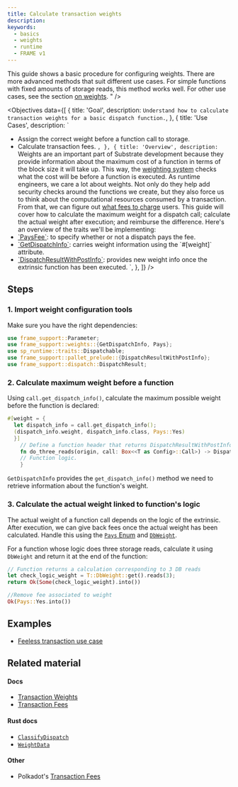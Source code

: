 ```yaml
---
title: Calculate transaction weights
description:
keywords:
  - basics
  - weights
  - runtime
  - FRAME v1
---
```


This guide shows a basic procedure for configuring weights.
There are more advanced methods that suit different use cases.
For simple functions with fixed amounts of storage reads, this method works well.
For other use cases, see the section [on weights](/reference/how-to-guides/weights/calculate-fees).
"
/>

<Objectives
  data={[
    {
      title: 'Goal',
      description: `
Understand how to calculate transaction weights for a basic dispatch function.
      `,
    },
    {
      title: 'Use Cases',
      description: `
- Assign the correct weight before a function call to storage.
- Calculate transaction fees.
      `,
    },
    {
      title: 'Overview',
      description: `
Weights are an important part of Substrate development because they provide information about the maximum cost of a function in terms of the block size it will take up.
This way, the [weighting system](/v3/concepts/weight) checks what the cost will be before a function is executed.
As runtime engineers, we care a lot about weights.
Not only do they help add security checks around the functions we create, but they also force us to think about the computational resources consumed by a transaction.
From that, we can figure out [what fees to charge](/v3/runtime/weights-and-fees) users.
This guide will cover how to calculate the maximum weight for a dispatch call; calculate the actual weight after execution; and reimburse the difference.
Here's an overview of the traits we'll be implementing:
- [\`PaysFee\`](/rustdocs/latest/frame_support/weights/trait.PaysFee.html): to specify whether or not a dispatch pays the fee.
- [\`GetDispatchInfo\`](/rustdocs/latest/frame_support/weights/trait.GetDispatchInfo.html): carries weight information using the \`#[weight]\` attribute.
- [\`DispatchResultWithPostInfo\`](/rustdocs/latest/frame_support/dispatch/type.DispatchResultWithPostInfo.html): provides new weight info once the extrinsic function has been executed.
	    `,
    },
  ]}
/>

## Steps

### 1. Import weight configuration tools

Make sure you have the right dependencies:

```rust
use frame_support::Parameter;
use frame_support::weights::{GetDispatchInfo, Pays};
use sp_runtime::traits::Dispatchable;
use frame_support::pallet_prelude::{DispatchResultWithPostInfo};
use frame_support::dispatch::DispatchResult;
```

### 2. Calculate maximum weight before a function

Using `call.get_dispatch_info()`, calculate the maximum possible weight before the function is declared:

```rust
#[weight = {
  let dispatch_info = call.get_dispatch_info();
  (dispatch_info.weight, dispatch_info.class, Pays::Yes)
  }]
    // Define a function header that returns DispatchResultWithPostInfo.
    fn do_three_reads(origin, call: Box<<T as Config>::Call>) -> DispatchResultWithPostInfo {
    // Function logic.
    }
```

`GetDispatchInfo` provides the `get_dispatch_info()` method we need to retrieve information about the function's weight.

### 3. Calculate the actual weight linked to function's logic

The actual weight of a function call depends on the logic of the extrinsic.
After execution, we can give back fees once the actual weight has been calculated.
Handle this using the [`Pays` Enum][pays-rustdocs] and [`DbWeight`][dbweight-rustdocs].

For a function whose logic does three storage reads, calculate it using `DbWeight` and return it at the end of the function:

```rust
// Function returns a calculation corresponding to 3 DB reads
let check_logic_weight = T::DbWeight::get().reads(3);
return Ok(Some(check_logic_weight).into())

//Remove fee associated to weight
Ok(Pays::Yes.into())
```

## Examples

- [Feeless transaction use case](https://github.com/shawntabrizi/substrate-feeless-token-factory#user-story)

## Related material

#### Docs

- [Transaction Weights](/v3/concepts/weight)
- [Transaction Fees](/v3/runtime/weights-and-fees)

#### Rust docs

- [`ClassifyDispatch`](/rustdocs/latest/frame_support/weights/trait.ClassifyDispatch.html)
- [`WeightData`](/rustdocs/latest/frame_support/weights/trait.WeighData.html)

#### Other

- Polkadot's [Transaction Fees](https://wiki.polkadot.network/docs/en/learn-transaction-fees)

[pays-rustdocs]: /rustdocs/latest/frame_support/weights/enum.Pays.html
[dbweight-rustdocs]: /rustdocs/latest/frame_system/pallet/trait.Config.html#associatedtype.DbWeight
